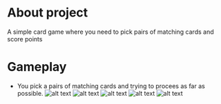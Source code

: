 # About project<br>
A simple card game where you need to pick pairs of matching cards and score points
# Gameplay
- You pick a pairs of matching cards and trying to procees as far as possible.
![alt text](https://github.com/AlSG00/MemoryCards_Next/blob/master/img/gameplay_1.gif)
![alt text](https://github.com/AlSG00/MemoryCards_Next/blob/master/img/gameplay_2.gif)
![alt text](https://github.com/AlSG00/MemoryCards_Next/blob/master/img/gameplay_3.gif)
![alt text](https://github.com/AlSG00/MemoryCards_Next/blob/master/img/gameplay_4.gif)
![alt text](https://github.com/AlSG00/MemoryCards_Next/blob/master/img/gameplay_5.gif)